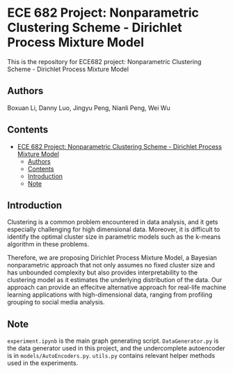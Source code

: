 # ECE 682 Project: Nonparametric Clustering Scheme - Dirichlet Process Mixture Model
This is the repository for ECE682 project: Nonparametric Clustering Scheme - Dirichlet Process Mixture Model

## Authors
Boxuan Li, Danny Luo, Jingyu Peng, Nianli Peng, Wei Wu

## Contents

- [ECE 682 Project: Nonparametric Clustering Scheme - Dirichlet Process Mixture Model](#ece682-project)
  - [Authors](#authors)
  - [Contents](#contents)
  - [Introduction](#intro)
  - [Note](#note)

## Introduction

Clustering is a common problem encountered in data analysis, and it gets especially challenging for high dimensional data. 
Moreover, it is difficult to identify the optimal cluster size in parametric models such as the k-means algorithm in these problems.

Therefore, we are proposing Dirichlet Process Mixture Model, a Bayesian nonparametric
approach that not only assumes no fixed cluster size and has unbounded complexity but also provides
interpretability to the clustering model as it estimates the underlying distribution of the data. 
Our approach can provide an effecitve alternative approach for real-life machine learning applications with high-dimensional data, 
ranging from profiling grouping to social media analysis. 

## Note

`experiment.ipynb` is the main graph generating script. `DataGenerator.py` is the data generator used in this project, and the undercomplete autoencoder is in `models/AutoEncoders.py`. `utils.py` contains relevant helper methods used in the experiments. 